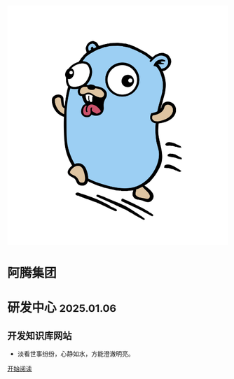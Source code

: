 ![logo](_media/logo.svg ':size=15%')



# 阿腾集团

# 研发中心 <small>2025.01.06</small>

## 开发知识库网站

- 淡看世事纷纷，心静如水，方能澄澈明亮。

[开始阅读](README.md)

